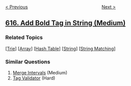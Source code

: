 <!--|This file generated by command(leetcode description); DO NOT EDIT.    |-->
<!--+----------------------------------------------------------------------+-->
<!--|@author    openset <openset.wang@gmail.com>                           |-->
<!--|@link      https://github.com/openset                                 |-->
<!--|@home      https://github.com/openset/leetcode                        |-->
<!--+----------------------------------------------------------------------+-->

[< Previous](../average-salary-departments-vs-company "Average Salary: Departments VS Company")
　　　　　　　　　　　　　　　　
[Next >](../merge-two-binary-trees "Merge Two Binary Trees")

## [616. Add Bold Tag in String (Medium)](https://leetcode.com/problems/add-bold-tag-in-string "给字符串添加加粗标签")



### Related Topics
  [[Trie](../../tag/trie/README.md)]
  [[Array](../../tag/array/README.md)]
  [[Hash Table](../../tag/hash-table/README.md)]
  [[String](../../tag/string/README.md)]
  [[String Matching](../../tag/string-matching/README.md)]

### Similar Questions
  1. [Merge Intervals](../merge-intervals) (Medium)
  1. [Tag Validator](../tag-validator) (Hard)
